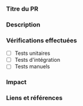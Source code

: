 ### Titre du PR
<!-- Titre descriptif et concis -->

### Description
<!-- Description détaillée du PR -->
<!-- Qu'est-ce que ce PR fait ? -->
<!-- Pourquoi ce changement est-il nécessaire ? -->
<!-- Autre contexte ou informations pertinentes -->

### Vérifications effectuées
- [ ] Tests unitaires
- [ ] Tests d'intégration
- [ ] Tests manuels

### Impact
<!-- Quel est l'impact de ce PR ? -->

### Liens et références
<!-- Liens vers les tickets, documentation, ou autres références pertinentes -->
